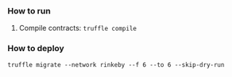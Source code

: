 ### How to run
1. Compile contracts: `truffle compile`

### How to deploy
```truffle migrate --network rinkeby --f 6 --to 6 --skip-dry-run```
